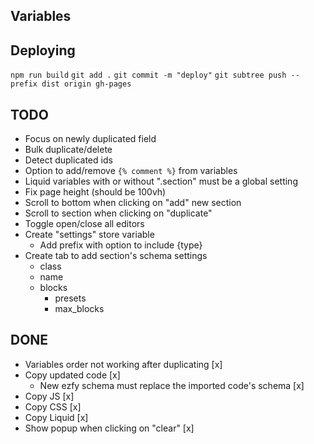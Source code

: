 ## Variables

## Deploying

`npm run build`
`git add .`
`git commit -m "deploy"`
`git subtree push --prefix dist origin gh-pages`

## TODO

- Focus on newly duplicated field
- Bulk duplicate/delete
- Detect duplicated ids
- Option to add/remove `{% comment %}` from variables
- Liquid variables with or without ".section" must be a global setting
- Fix page height (should be 100vh)
- Scroll to bottom when clicking on "add" new section
- Scroll to section when clicking on "duplicate"
- Toggle open/close all editors
- Create "settings" store variable
  - Add prefix with option to include {type}
- Create tab to add section's schema settings
  - class
  - name
  - blocks
    - presets
    - max_blocks

## DONE

- Variables order not working after duplicating [x]
- Copy updated code [x]
  - New ezfy schema must replace the imported code's schema [x]
- Copy JS [x]
- Copy CSS [x]
- Copy Liquid [x]
- Show popup when clicking on "clear" [x]
